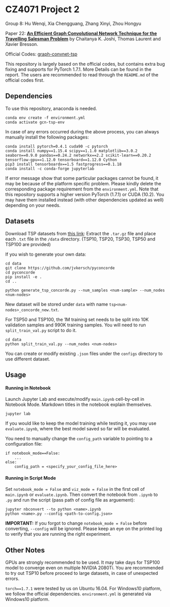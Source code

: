# CZ4071 Project 2
Group 8: Hu Wenqi, Xia Chengguang, Zhang Xinyi, Zhou Hongyu

Paper 22: [**An Efficient Graph Convolutional Network Technique for the Travelling Salesman Problem**](https://arxiv.org/abs/1906.01227)
 by Chaitanya K. Joshi, Thomas Laurent and Xavier Bresson.

Official Codes: [graph-convnet-tsp](https://github.com/chaitjo/graph-convnet-tsp)

This repository is largely based on the official codes, but contains extra bug fixing and supports for PyTorch 1.7.1. More Details can be found in the report.
The users are recommended to read through the `README.md` of the official codes first.

## Dependencies
To use this repository, anaconda is needed.

```
conda env create -f environment.yml
conda activate gcn-tsp-env
```

In case of any errors occurred during the above process, you can always manually install the following packages:

```
conda install pytorch=0.4.1 cuda90 -c pytorch
conda install numpy==1.15.4 scipy==1.1.0 matplotlib==3.0.2 seaborn==0.9.0 pandas==0.24.2 networkx==2.2 scikit-learn==0.20.2 tensorflow-gpu==1.12.0 tensorboard==1.12.0 Cython
pip3 install tensorboardx==1.5 fastprogress==0.1.18
conda install -c conda-forge jupyterlab
```
If error message show that some particular packages cannot be found, it may be because of the platform specific problem. Please kindly
delete the corresponding package requirement from the `environment.yml`. Note that this repository supports a higher version PyTorch (1.7.1) or CUDA (10.2).
You may have them installed instead (with other dependencies updated as well) depending on your needs.

## Datasets
Download TSP datasets from [this link](https://drive.google.com/open?id=1-5W-S5e7CKsJ9uY9uVXIyxgbcZZNYBrp): 
Extract the `.tar.gz` file and place each `.txt` file in the `/data` directory. (TSP10, TSP20, TSP30, TSP50 and TSP100 are provided) 

If you wish to generate your own data:

```
cd data
git clone https://github.com/jvkersch/pyconcorde
cd pyconcorde
pip install -e .
cd ..

python generate_tsp_concorde.py --num_samples <num-sample> --num_nodes <num-nodes>
```
New dataset will be stored under `data` with name `tsp<num-nodes>_concorde_new.txt`.

For TSP50 and TSP100, the 1M training set needs to be split into 10K validation samples and 990K training samples.
You will need to run `split_train_val.py` script to do it.

```
cd data
python split_train_val.py --num_nodes <num-nodes>
```

You can create or modify existing `.json` files under the `configs` directory to use different dataset.

## Usage

#### Running in Notebook 
Launch Jupyter Lab and execute/modify `main.ipynb` cell-by-cell in Notebook Mode. Markdown titles in the notebook explain themselves.
```
jupyter lab
```

If you would like to keep the model training while testing it, you may use `evaluate.ipynb`, where the best model saved so far will be evaluated.

You need to manually change the `config_path` variable to pointing to a configuration file:
```
if notebook_mode==False:
    ...
else:
    config_path = <specify_your_config_file_here>
```

#### Running in Script Mode
Set `notebook_mode = False` and `viz_mode = False` in the first cell of `main.ipynb` or `evaluate.ipynb`.
Then convert the notebook from `.ipynb` to `.py` and run the script (pass path of config file as arguement):
```
jupyter nbconvert --to python <name>.ipynb 
python <name>.py --config <path-to-config.json>
```
**IMPORTANT:** If you forgot to change `notebook_mode = False` before converting, `--config` will be ignored. Please
keep an eye on the printed log to verify that you are running the right experiment.

## Other Notes
GPUs are strongly recommended to be used. It may take days for TSP100 model to converge even on multiple NVIDIA 2080Ti. You are recommended to
try out TSP10 before proceed to large datasets, in case of unexpected errors.

`torch==1.7.1` were tested by us on Ubuntu 16.04. For Windows10 platform, we follow the official dependencies. `environment.yml` is generated via Windows10 platform.